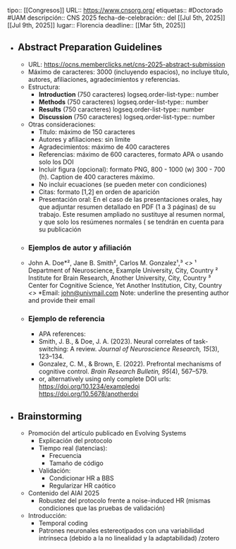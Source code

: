 tipo::  [[Congresos]]
URL:: https://www.cnsorg.org/
etiquetas:: #Doctorado #UAM
descripción:: CNS 2025
fecha-de-celebración:: del [[Jul 5th, 2025]] [[Jul 9th, 2025]] 
lugar:: Florencia
deadline:: [[Mar 5th, 2025]]

- ## Abstract Preparation Guidelines
	- URL: https://ocns.memberclicks.net/cns-2025-abstract-submission
	- Máximo de caracteres: 3000 (incluyendo espacios), no incluye título, autores, afiliaciones, agradecimientos y referencias.
	- Estructura:
		- **Introduction** (750 caracteres)
		  logseq.order-list-type:: number
		- **Methods** (750 caracteres)
		  logseq.order-list-type:: number
		- **Results** (750 caracteres)
		  logseq.order-list-type:: number
		- **Discussion** (750 caracteres)
		  logseq.order-list-type:: number
	- Otras consideraciones:
		- Título: máximo de 150 caracteres
		- Autores y afiliaciones: sin limite
		- Agradecimientos: máximo de 400 caracteres
		- Referencias: máximo de 600 caracteres, formato APA o usando solo los DOI
		- Incluir figura (opcional): formato PNG, 800 - 1000 (w) 300 - 700 (h). Caption de 400 caracteres máximo.
		- No incluir ecuaciones (se pueden meter con condiciones)
		- Citas: formato [1,2] en orden de aparición
		- Presentación oral: En el caso de las presentaciones orales, hay que adjuntar resumen detallado en PDF (1 a 3 páginas) de su trabajo. Este resumen ampliado no sustituye al resumen normal, y que solo los resúmenes normales ( se tendrán en cuenta para su publicación
	- ### Ejemplos de autor y afiliación
	- John A. Doe*², Jane B. Smith², Carlos M. Gonzalez¹,³
	  *<<leave one line>>*
	  ¹ Department of Neuroscience, Example University, City, Country
	  ² Institute for Brain Research, Another University, City, Country
	  ³ Center for Cognitive Science, Yet Another Institution, City, Country
	  *<<leave one line>>*
	  *Email: john@univmail.com
	  Note: underline the presenting author and provide their email
	- ### Ejemplo de referencia
		- APA references:
		- Smith, J. B., & Doe, J. A. (2023). Neural correlates of task-switching: A review. *Journal of Neuroscience Research, 15*(3), 123–134.
		- Gonzalez, C. M., & Brown, E. (2022). Prefrontal mechanisms of cognitive control. *Brain Research Bulletin, 95*(4), 567–579.
		- or, alternatively using only complete DOI urls:
		  https://doi.org/10.1234/exampledoi
		  https://doi.org/10.5678/anotherdoi
- ## Brainstorming
	- Promoción del artículo publicado en Evolving Systems
		- Explicación del protocolo
		- Tiempo real (latencias):
			- Frecuencia
			- Tamaño de código
		- Validación:
			- Condicionar HR a BBS
			- Regularizar HR caótico
	- Contenido del AIAI 2025
		- Robustez del protocolo frente a noise-induced HR (mismas condiciones que las pruebas de validación)
	- Introducción:
		- Temporal coding
		- Patrones neuronales estereotipados con una variabilidad intrínseca (debido a la no linealidad y la adaptabilidad) /zotero